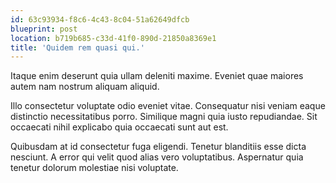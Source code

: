 ```yaml
---
id: 63c93934-f8c6-4c43-8c04-51a62649dfcb
blueprint: post
location: b719b685-c33d-41f0-890d-21850a8369e1
title: 'Quidem rem quasi qui.'
---
```

Itaque enim deserunt quia ullam deleniti maxime. Eveniet quae maiores autem nam nostrum aliquam aliquid.

Illo consectetur voluptate odio eveniet vitae. Consequatur nisi veniam eaque distinctio necessitatibus porro. Similique magni quia iusto repudiandae. Sit occaecati nihil explicabo quia occaecati sunt aut est.

Quibusdam at id consectetur fuga eligendi. Tenetur blanditiis esse dicta nesciunt. A error qui velit quod alias vero voluptatibus. Aspernatur quia tenetur dolorum molestiae nisi voluptate.